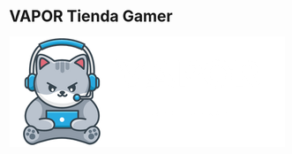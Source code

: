 # VAPOR Tienda Gamer

![alt text](https://github.com/S-viguie/Vapor/blob/master/src/assets/logo.png?raw=true)
